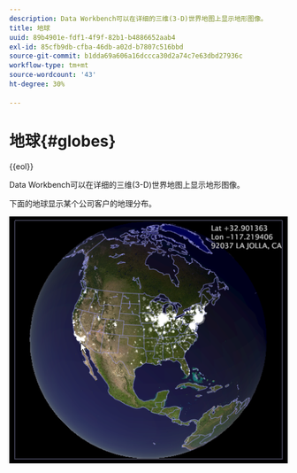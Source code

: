 ```yaml
---
description: Data Workbench可以在详细的三维(3-D)世界地图上显示地形图像。
title: 地球
uuid: 89b4901e-fdf1-4f9f-82b1-b4886652aab4
exl-id: 85cfb9db-cfba-46db-a02d-b7807c516bbd
source-git-commit: b1dda69a606a16dccca30d2a74c7e63dbd27936c
workflow-type: tm+mt
source-wordcount: '43'
ht-degree: 30%

---
```


# 地球{#globes}

{{eol}}

Data Workbench可以在详细的三维(3-D)世界地图上显示地形图像。

下面的地球显示某个公司客户的地理分布。

![](assets/vis_Globe_RollOverLatLong.png)
